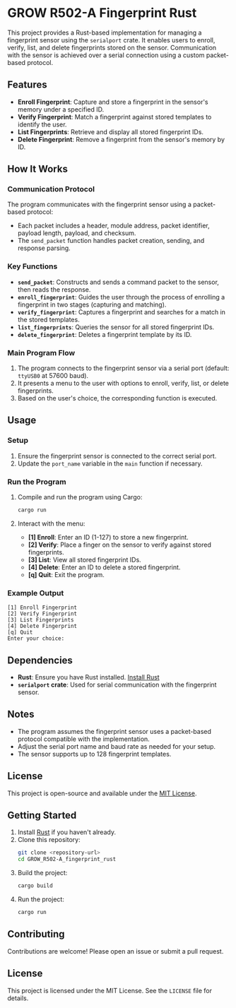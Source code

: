 # GROW R502-A Fingerprint Rust


This project provides a Rust-based implementation for managing a fingerprint sensor using the `serialport` crate. It enables users to enroll, verify, list, and delete fingerprints stored on the sensor. Communication with the sensor is achieved over a serial connection using a custom packet-based protocol.

## Features

- **Enroll Fingerprint**: Capture and store a fingerprint in the sensor's memory under a specified ID.
- **Verify Fingerprint**: Match a fingerprint against stored templates to identify the user.
- **List Fingerprints**: Retrieve and display all stored fingerprint IDs.
- **Delete Fingerprint**: Remove a fingerprint from the sensor's memory by ID.

## How It Works

### Communication Protocol

The program communicates with the fingerprint sensor using a packet-based protocol:
- Each packet includes a header, module address, packet identifier, payload length, payload, and checksum.
- The `send_packet` function handles packet creation, sending, and response parsing.

### Key Functions

- **`send_packet`**: Constructs and sends a command packet to the sensor, then reads the response.
- **`enroll_fingerprint`**: Guides the user through the process of enrolling a fingerprint in two stages (capturing and matching).
- **`verify_fingerprint`**: Captures a fingerprint and searches for a match in the stored templates.
- **`list_fingerprints`**: Queries the sensor for all stored fingerprint IDs.
- **`delete_fingerprint`**: Deletes a fingerprint template by its ID.

### Main Program Flow

1. The program connects to the fingerprint sensor via a serial port (default: `ttyUSB0` at 57600 baud).
2. It presents a menu to the user with options to enroll, verify, list, or delete fingerprints.
3. Based on the user's choice, the corresponding function is executed.

## Usage

### Setup

1. Ensure the fingerprint sensor is connected to the correct serial port.
2. Update the `port_name` variable in the `main` function if necessary.

### Run the Program

1. Compile and run the program using Cargo:
    ```bash
    cargo run
    ```

2. Interact with the menu:
    - **[1] Enroll**: Enter an ID (1-127) to store a new fingerprint.
    - **[2] Verify**: Place a finger on the sensor to verify against stored fingerprints.
    - **[3] List**: View all stored fingerprint IDs.
    - **[4] Delete**: Enter an ID to delete a stored fingerprint.
    - **[q] Quit**: Exit the program.

### Example Output

```plaintext
[1] Enroll Fingerprint
[2] Verify Fingerprint
[3] List Fingerprints
[4] Delete Fingerprint
[q] Quit
Enter your choice:
```

## Dependencies

- **Rust**: Ensure you have Rust installed. [Install Rust](https://www.rust-lang.org/tools/install)
- **`serialport` crate**: Used for serial communication with the fingerprint sensor.

## Notes

- The program assumes the fingerprint sensor uses a packet-based protocol compatible with the implementation.
- Adjust the serial port name and baud rate as needed for your setup.
- The sensor supports up to 128 fingerprint templates.

## License

This project is open-source and available under the [MIT License](LICENSE).

## Getting Started

1. Install [Rust](https://www.rust-lang.org/tools/install) if you haven't already.
2. Clone this repository:
     ```bash
     git clone <repository-url>
     cd GROW_R502-A_fingerprint_rust
     ```
3. Build the project:
     ```bash
     cargo build
     ```
4. Run the project:
     ```bash
     cargo run
     ```

## Contributing

Contributions are welcome! Please open an issue or submit a pull request.

## License

This project is licensed under the MIT License. See the `LICENSE` file for details.